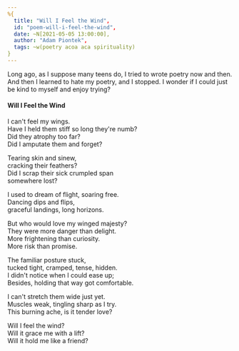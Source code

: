 ```yaml
---
%{
  title: "Will I Feel the Wind",
  id: "poem-will-i-feel-the-wind",
  date: ~N[2021-05-05 13:00:00],
  author: "Adam Piontek",
  tags: ~w(poetry acoa aca spirituality)
}
---
```


Long ago, as I suppose many teens do, I tried to wrote poetry now and then. And then I learned to hate my poetry, and I stopped. I wonder if I could just be kind to myself and enjoy trying?

<!--more-->

#### Will I Feel the Wind

I can't feel my wings.  
Have I held them stiff so long they're numb?  
Did they atrophy too far?  
Did I amputate them and forget?  

Tearing skin and sinew,  
cracking their feathers?  
Did I scrap their sick crumpled span  
somewhere lost?  

I used to dream of flight, soaring free.  
Dancing dips and flips,  
graceful landings, long horizons.  

But who would love my winged majesty?  
They were more danger than delight.  
More frightening than curiosity.  
More risk than promise.  

The familiar posture stuck,  
tucked tight, cramped, tense, hidden.  
I didn't notice when I could ease up;  
Besides, holding that way got comfortable.  

I can't stretch them wide just yet.  
Muscles weak, tingling sharp as I try.  
This burning ache, is it tender love?  

Will I feel the wind?  
Will it grace me with a lift?  
Will it hold me like a friend?  

